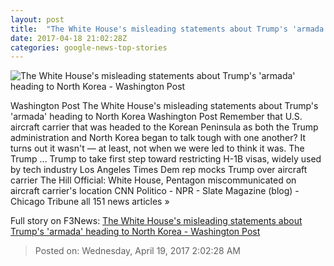 ```yaml
---
layout: post
title:  "The White House's misleading statements about Trump's 'armada' heading to North Korea - Washington Post"
date: 2017-04-18 21:02:28Z
categories: google-news-top-stories
---
```


![The White House's misleading statements about Trump's 'armada' heading to North Korea - Washington Post](https://img.washingtonpost.com/rf/image_1484w/2010-2019/WashingtonPost/2017/04/09/Foreign/Images/05898241.jpg)

Washington Post The White House's misleading statements about Trump's 'armada' heading to North Korea Washington Post Remember that U.S. aircraft carrier that was headed to the Korean Peninsula as both the Trump administration and North Korea began to talk tough with one another? It turns out it wasn't — at least, not when we were led to think it was. The Trump ... Trump to take first step toward restricting H-1B visas, widely used by tech industry Los Angeles Times Dem rep mocks Trump over aircraft carrier The Hill Official: White House, Pentagon miscommunicated on aircraft carrier's location CNN Politico - NPR - Slate Magazine (blog) - Chicago Tribune all 151 news articles »


Full story on F3News: [The White House's misleading statements about Trump's 'armada' heading to North Korea - Washington Post](http://www.f3nws.com/n/GqH4tD)

> Posted on: Wednesday, April 19, 2017 2:02:28 AM
